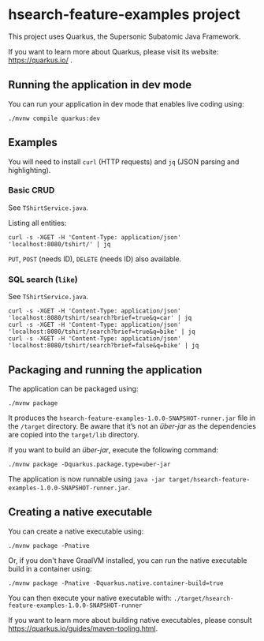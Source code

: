 # hsearch-feature-examples project

This project uses Quarkus, the Supersonic Subatomic Java Framework.

If you want to learn more about Quarkus, please visit its website: https://quarkus.io/ .

## Running the application in dev mode

You can run your application in dev mode that enables live coding using:
```shell script
./mvnw compile quarkus:dev
```

## Examples

You will need to install `curl` (HTTP requests) and `jq` (JSON parsing and highlighting).

### Basic CRUD

See `TShirtService.java`.

Listing all entities:

```shell script
curl -s -XGET -H 'Content-Type: application/json' 'localhost:8080/tshirt/' | jq
```

`PUT`, `POST` (needs ID), `DELETE` (needs ID) also available.

### SQL search (`like`)

See `TShirtService.java`.

```shell script
curl -s -XGET -H 'Content-Type: application/json' 'localhost:8080/tshirt/search?brief=true&q=car' | jq
curl -s -XGET -H 'Content-Type: application/json' 'localhost:8080/tshirt/search?brief=true&q=bike' | jq
curl -s -XGET -H 'Content-Type: application/json' 'localhost:8080/tshirt/search?brief=false&q=bike' | jq
```

## Packaging and running the application

The application can be packaged using:
```shell script
./mvnw package
```
It produces the `hsearch-feature-examples-1.0.0-SNAPSHOT-runner.jar` file in the `/target` directory.
Be aware that it’s not an _über-jar_ as the dependencies are copied into the `target/lib` directory.

If you want to build an _über-jar_, execute the following command:
```shell script
./mvnw package -Dquarkus.package.type=uber-jar
```

The application is now runnable using `java -jar target/hsearch-feature-examples-1.0.0-SNAPSHOT-runner.jar`.

## Creating a native executable

You can create a native executable using: 
```shell script
./mvnw package -Pnative
```

Or, if you don't have GraalVM installed, you can run the native executable build in a container using: 
```shell script
./mvnw package -Pnative -Dquarkus.native.container-build=true
```

You can then execute your native executable with: `./target/hsearch-feature-examples-1.0.0-SNAPSHOT-runner`

If you want to learn more about building native executables, please consult https://quarkus.io/guides/maven-tooling.html.
